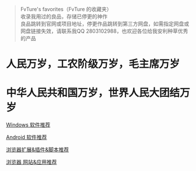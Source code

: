 >FvTure's favorites（FvTure 的收藏夹）  
>收录我用过的良品，存储已停更的神作  
>良品跳转到官网或项目地址，停更作品跳转到第三方网盘，如需指定网盘或网盘链接失效，请联系我QQ 2803102988，也欢迎各位给我安利种草优秀的产品

# 人民万岁，工农阶级万岁，毛主席万岁
# 中华人民共和国万岁，世界人民大团结万岁
[Windows 软件推荐](https://github.com/FvTure/favorites-of-FvTure/blob/main/Windows%20%E8%BD%AF%E4%BB%B6.md)   

[Android 软件推荐](https://github.com/FvTure/favorites-of-FvTure/blob/main/Android%20%E8%BD%AF%E4%BB%B6.md)  

[浏览器扩展&插件&脚本推荐](https://github.com/FvTure/favorites-of-FvTure/blob/main/%E6%B5%8F%E8%A7%88%E5%99%A8%E6%89%A9%E5%B1%95%26%E6%8F%92%E4%BB%B6%26%E8%84%9A%E6%9C%AC.md)  

[浏览器 网站&应用推荐](https://github.com/FvTure/favorites-of-FvTure/blob/main/Browser%20%E5%BA%94%E7%94%A8%26%E7%BD%91%E7%AB%99.md)
